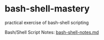 # bash-shell-mastery
practical exercise of bash-shell scripting

Bash/Shell Script Notes: [bash-shell-notes.md](bash-shell-notes.md)